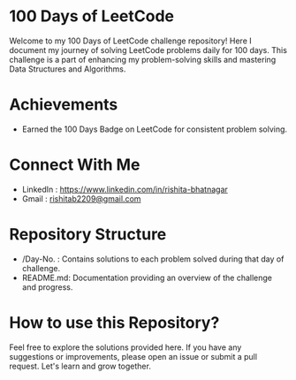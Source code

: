 <h1>100 Days of LeetCode</h1>
Welcome to my 100 Days of LeetCode challenge repository! Here I document my journey of solving LeetCode problems daily for 100 days. This challenge is a part of enhancing my problem-solving skills and mastering 
    Data Structures and Algorithms.
    <h1>Achievements</h1>
    <ul>
      <li>Earned the 100 Days Badge on LeetCode for consistent problem solving.</li>
    </ul>
    <h1>Connect With Me</h1>
    <ul>
        <li>LinkedIn : <a href = "https://www.linkedin.com/in/rishita-bhatnagar">https://www.linkedin.com/in/rishita-bhatnagar</a></li>
        <li>Gmail : <a href = "mailto:rishitab2209@gmail.com">rishitab2209@gmail.com</a></li>
    </ul>
    <h1>Repository Structure</h1>
    <ul>
      <li>/Day-No. : Contains solutions to each problem solved during that day of challenge.</li>
      <li>README.md: Documentation providing an overview of the challenge and progress.</li>
    </ul>
    <h1>How to use this Repository?</h1>
    Feel free to explore the solutions provided here. If you have any suggestions or improvements, please open an issue or submit a pull request. Let's learn and grow together.

